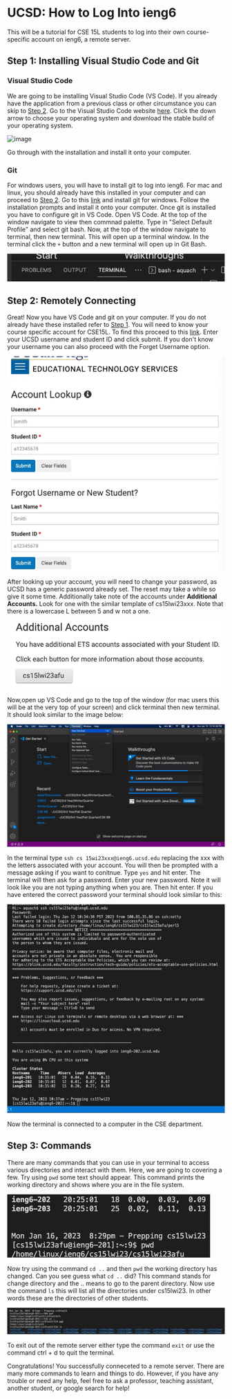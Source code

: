# **UCSD: How to Log Into ieng6**
This will be a tutorial for CSE 15L students to log into their own course-specific account on ieng6, a remote server.
## Step 1: Installing Visual Studio Code and Git
### Visual Studio Code
We are going to be installing Visual Studio Code (VS Code). If you already have the application from a previous class or other circumstance you can skip to [Step 2](https://yshzi.github.io/cse15l-lab-reports/LabReport1.html#step-2-remotely-connecting).
Go to the Visual Studio Code website [here](https://code.visualstudio.com/). Click the down arrow to choose your operating system and download the stable build of your operating system.

![image](https://user-images.githubusercontent.com/83853443/212165351-47d59569-9be5-4949-bbba-13eaa9741121.png)

Go through with the installation and install it onto your computer.

### Git
For windows users, you will have to install git to log into ieng6. For mac and linux, you should already have this installed in your computer and can proceed to [Step 2](https://yshzi.github.io/cse15l-lab-reports/LabReport1.html#step-2-remotely-connecting). Go to this [link](https://git-scm.com/download/win) and install git for windows. Follow the installation prompts and install it onto your computer.
Once git is installed you have to configure git in VS Code. Open VS Code. At the top of the window navigate to view then commnad palette. Type in "Select Default Profile" and select git bash. Now, at the top of the window navigate to terminal, then new terminal. This will open up a terminal window. In the terminal click the `+` button and a new terminal will open up in Git Bash. 

![image](Plus_Sign.png)

## Step 2: Remotely Connecting
Great! Now you have VS Code and git on your computer. If you do not already have these installed refer to [Step 1](https://yshzi.github.io/cse15l-lab-reports/LabReport1.html#step-1-installing-visual-studio-code-and-git). You will need to know your course specific account for CSE15L. To find this proceed to this [link](https://sdacs.ucsd.edu/~icc/index.php). Enter your UCSD username and student ID and click submit. If you don't know your username you can also proceed with the Forget Username option. 

![image](AccountLookup.png)

After looking up your account, you will need to change your password, as UCSD has a generic password already set. The reset may take a while so give it some time. Additionally take note of the accounts under **Additional Accounts.** Look for one with the similar template of cs15lwi23xxx. Note that there is a lowercase L between 5 and w not a one.

![image](AdditionalAccounts.png)

Now,open up VS Code and go to the top of the window (for mac users this will be at the very top of your screen) and click terminal then new terminal. It should look similar to the image below:

![image](NewTerminal.png)

In the terminal type ```ssh cs 15wi23xxx@ieng6.ucsd.edu``` replacing the xxx with the letters associated with your account. You will then be prompted with a message asking if you want to conitnue. Type ```yes``` and hit enter. The terminal will then ask for a password. Enter your new password. Note it will look like you are not typing anything when you are. Then hit enter. If you have entered the correct password your terminal should look similar to this: 

![image](RemoteServerConnection.png)

Now the terminal is connected to a computer in the CSE department. 

## Step 3: Commands
There are many commands that you can use in your terminal to access various directories and interact with them. Here, we are going to covering a few. Try using ```pwd``` some text should appear. This command prints the working directory and shows where you are in the file system.

![image](PWD.png)

Now try using the command ```cd ..``` and then ```pwd``` the working directory has changed. Can you see guess what ```cd ..``` did? This command stands for change directory and the ..  means to go to the parent directory. Now use the command ```ls``` this will list all the directories under cs15lwi23. In other words these are the directories of other students. 

![image](Commands.png)

To exit out of the remote server either type the command ```exit``` or use the command ctrl + d to quit the terminal.

Congratulations! You successfully conneceted to a remote server. There are many more commands to learn and things to do. However, if you have any trouble or need any help, feel free to ask a professor, teaching assistant, another student, or google search for help! 
